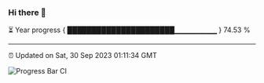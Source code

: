 ### Hi there 👋

⏳ Year progress { ██████████████████████▁▁▁▁▁▁▁▁ } 74.53 %

---

⏰ Updated on Sat, 30 Sep 2023 01:11:34 GMT

![Progress Bar CI](https://github.com/ZhaoGui/ZhaoGui/workflows/Progress%20Bar%20CI/badge.svg)
